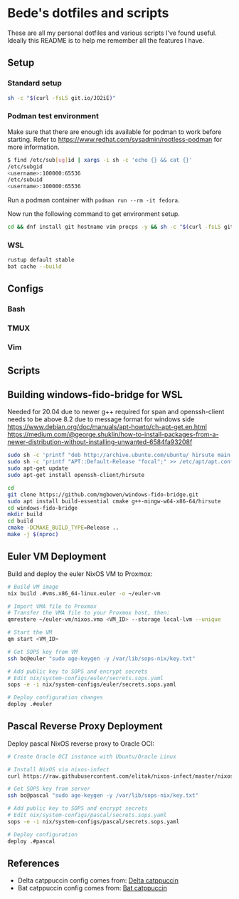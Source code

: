 # Bede's dotfiles and scripts

These are all my personal dotfiles and various scripts I've found useful.
Ideally this README is to help me remember all the features I have.

## Setup

### Standard setup

```bash
sh -c "$(curl -fsLS git.io/JO2iE)"
```

### Podman test environment

Make sure that there are enough ids available for podman to work before starting.
Refer to <https://www.redhat.com/sysadmin/rootless-podman> for more information.

```bash
$ find /etc/sub[ug]id | xargs -i sh -c 'echo {} && cat {}'
/etc/subgid
<username>:100000:65536
/etc/subuid
<username>:100000:65536
```

Run a podman container with `podman run --rm -it fedora`.

Now run the following command to get environment setup.

```bash
cd && dnf install git hostname vim procps -y && sh -c "$(curl -fsLS git.io/JO2iE)"
```

### WSL

```bash
rustup default stable
bat cache --build
```

## Configs

### Bash

### TMUX

### Vim

## Scripts

## Building windows-fido-bridge for WSL

Needed for 20.04 due to newer g++ required for span and openssh-client
needs to be above 8.2 due to message format for windows side
<https://www.debian.org/doc/manuals/apt-howto/ch-apt-get.en.html>
<https://medium.com/@george.shuklin/how-to-install-packages-from-a-newer-distribution-without-installing-unwanted-6584fa93208f>

```bash
sudo sh -c 'printf "deb http://archive.ubuntu.com/ubuntu/ hirsute main restricted universe\ndeb http://archive.ubuntu.com/ubuntu/ hirsute-updates main restricted universe\ndeb http://security.ubuntu.com/ubuntu/ hirsute-security main restricted universe\n" >> /etc/apt/sources.list'
sudo sh -c 'printf "APT::Default-Release "focal";" >> /etc/apt/apt.conf'
sudo apt-get update
sudo apt-get install openssh-client/hirsute

cd
git clone https://github.com/mgbowen/windows-fido-bridge.git
sudo apt install build-essential cmake g++-mingw-w64-x86-64/hirsute
cd windows-fido-bridge
mkdir build
cd build
cmake -DCMAKE_BUILD_TYPE=Release ..
make -j $(nproc)
```

## Euler VM Deployment

Build and deploy the euler NixOS VM to Proxmox:

```bash
# Build VM image
nix build .#vms.x86_64-linux.euler -o ~/euler-vm

# Import VMA file to Proxmox
# Transfer the VMA file to your Proxmox host, then:
qmrestore ~/euler-vm/nixos.vma <VM_ID> --storage local-lvm --unique

# Start the VM
qm start <VM_ID>

# Get SOPS key from VM
ssh bc@euler "sudo age-keygen -y /var/lib/sops-nix/key.txt"

# Add public key to SOPS and encrypt secrets
# Edit nix/system-configs/euler/secrets.sops.yaml
sops -e -i nix/system-configs/euler/secrets.sops.yaml

# Deploy configuration changes
deploy .#euler
```

## Pascal Reverse Proxy Deployment

Deploy pascal NixOS reverse proxy to Oracle OCI:

```bash
# Create Oracle OCI instance with Ubuntu/Oracle Linux

# Install NixOS via nixos-infect
curl https://raw.githubusercontent.com/elitak/nixos-infect/master/nixos-infect | NIX_CHANNEL=nixos-25.05 bash

# Get SOPS key from server
ssh bc@pascal "sudo age-keygen -y /var/lib/sops-nix/key.txt"

# Add public key to SOPS and encrypt secrets
# Edit nix/system-configs/pascal/secrets.sops.yaml
sops -e -i nix/system-configs/pascal/secrets.sops.yaml

# Deploy configuration
deploy .#pascal
```

## References

* Delta catppuccin config comes from: [Delta catppuccin](https://github.com/catppuccin/delta)
* Bat catppuccin config comes from: [Bat catppuccin](https://github.com/catppuccin/bat)
